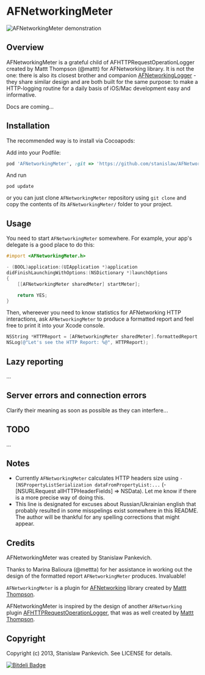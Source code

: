 # AFNetworkingMeter

![AFNetworkingMeter demonstration](https://raw.github.com/stanislaw/AFNetworkingMeter/master/AFNetworkingMeter.png)

## Overview

AFNetworkingMeter is a grateful child of AFHTTPRequestOperationLogger created by Mattt Thompson (@mattt) for AFNetworking library. It is not the one: there is also its closest brother and companion [AFNetworkingLogger](https://github.com/stanislaw/AFNetworkingLogger) - they share similar design and are both built for the same purpose: to make a HTTP-logging routine for a daily basis of iOS/Mac development easy and informative.

Docs are coming...

## Installation

The recommended way is to install via Cocoapods:

Add into your Podfile:

```ruby
pod 'AFNetworkingMeter', :git => 'https://github.com/stanislaw/AFNetworkingMeter'
```

And run 

```
pod update
```

or you can just clone `AFNetworkingMeter` repository using `git clone` and copy the contents of its `AFNetworkingMeter/` folder to your project.

## Usage

You need to start `AFNetworkingMeter` somewhere. For example, your app's delegate is a good place to do this:

```objective-c
#import <AFNetworkingMeter.h>

- (BOOL)application:(UIApplication *)application
didFinishLaunchingWithOptions:(NSDictionary *)launchOptions
{
    [[AFNetworkingMeter sharedMeter] startMeter];

    return YES;
}
```

Then, whereever you need to know statistics for AFNetworking HTTP interactions, ask `AFNetworkingMeter` to produce a formatted report and feel free to print it into your Xcode console.

```objective-c
NSString *HTTPReport = [AFNetworkingMeter sharedMeter].formattedReport;
NSLog(@"Let's see the HTTP Report: %@", HTTPReport);
```

## Lazy reporting

...

## Server errors and connection errors

Clarify their meaning as soon as possible as they can interfere...

## TODO

...

## Notes

* Currently `AFNetworkingMeter` calculates HTTP headers size using `-[NSPropertyListSerialization dataFromPropertyList:...` (-[NSURLRequest allHTTPHeaderFields] => NSData). Let me know if there is a more precise way of doing this.
* This line is designated for excuses about Russian/Ukrainian english that probably resulted in some misspelings exist somewhere in this README. The author will be thankful for any spelling corrections that might appear.

## Credits

AFNetworkingMeter was created by Stanislaw Pankevich.

Thanks to Marina Balioura (@mettta) for her assistance in working out the design of
the formatted report `AFNetworkingMeter` produces. Invaluable!

`AFNetworkingMeter` is a plugin for [AFNetworking](https://github.com/AFNetworking/AFNetworking) library created by [Mattt Thompson](http://github.com/mattt).

AFNetworkingMeter is inspired by the design of another `AFNetworking` plugin [AFHTTPRequestOperationLogger](https://github.com/AFNetworking/AFHTTPRequestOperationLogger), that was as well created by [Mattt Thompson](http://github.com/mattt).

## Copyright

Copyright (c) 2013, Stanislaw Pankevich. See LICENSE for details.


[![Bitdeli Badge](https://d2weczhvl823v0.cloudfront.net/stanislaw/afnetworkingmeter/trend.png)](https://bitdeli.com/free "Bitdeli Badge")

